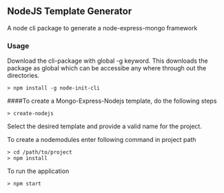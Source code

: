 ## NodeJS Template Generator

A node cli package to generate a node-express-mongo framework

### Usage

Download the cli-package with global -g keyword. This downloads the package as global which can be accessibe any where through out the directories.

```
> npm install -g node-init-cli
```

####To create a Mongo-Express-Nodejs template, do the following steps

```
> create-nodejs
```

Select the desired template and provide a valid name for the project.

To create a nodemodules enter following command in project path

```
> cd /path/to/project
> npm install
```

To run the application

```
> npm start
```
